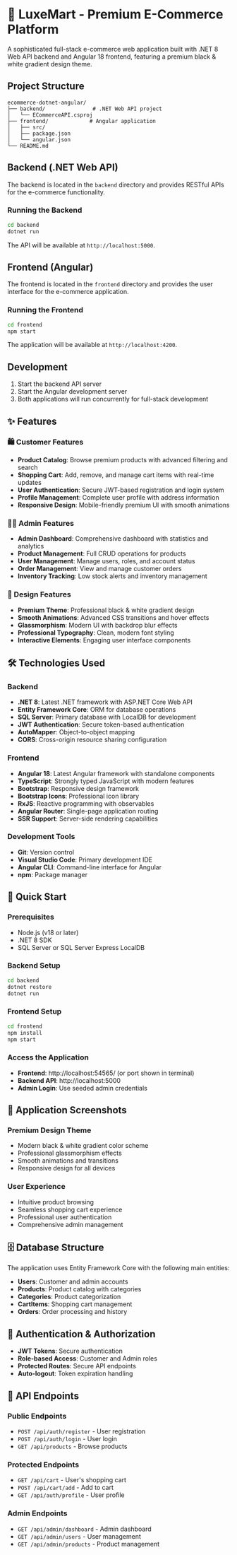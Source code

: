 # 🏪 LuxeMart - Premium E-Commerce Platform

A sophisticated full-stack e-commerce web application built with .NET 8 Web API backend and Angular 18 frontend, featuring a premium black & white gradient design theme.

## Project Structure

```
ecommerce-dotnet-angular/
├── backend/               # .NET Web API project
│   └── ECommerceAPI.csproj
├── frontend/             # Angular application
│   ├── src/
│   ├── package.json
│   └── angular.json
└── README.md
```

## Backend (.NET Web API)

The backend is located in the `backend` directory and provides RESTful APIs for the e-commerce functionality.

### Running the Backend

```bash
cd backend
dotnet run
```

The API will be available at `http://localhost:5000`.

## Frontend (Angular)

The frontend is located in the `frontend` directory and provides the user interface for the e-commerce application.

### Running the Frontend

```bash
cd frontend
npm start
```

The application will be available at `http://localhost:4200`.

## Development

1. Start the backend API server
2. Start the Angular development server
3. Both applications will run concurrently for full-stack development

## ✨ Features

### 🛍️ Customer Features
- **Product Catalog**: Browse premium products with advanced filtering and search
- **Shopping Cart**: Add, remove, and manage cart items with real-time updates
- **User Authentication**: Secure JWT-based registration and login system
- **Profile Management**: Complete user profile with address information
- **Responsive Design**: Mobile-friendly premium UI with smooth animations

### 👨‍💼 Admin Features
- **Admin Dashboard**: Comprehensive dashboard with statistics and analytics
- **Product Management**: Full CRUD operations for products
- **User Management**: Manage users, roles, and account status
- **Order Management**: View and manage customer orders
- **Inventory Tracking**: Low stock alerts and inventory management

### 🎨 Design Features
- **Premium Theme**: Professional black & white gradient design
- **Smooth Animations**: Advanced CSS transitions and hover effects
- **Glassmorphism**: Modern UI with backdrop blur effects
- **Professional Typography**: Clean, modern font styling
- **Interactive Elements**: Engaging user interface components

## 🛠️ Technologies Used

### Backend
- **.NET 8**: Latest .NET framework with ASP.NET Core Web API
- **Entity Framework Core**: ORM for database operations
- **SQL Server**: Primary database with LocalDB for development
- **JWT Authentication**: Secure token-based authentication
- **AutoMapper**: Object-to-object mapping
- **CORS**: Cross-origin resource sharing configuration

### Frontend
- **Angular 18**: Latest Angular framework with standalone components
- **TypeScript**: Strongly typed JavaScript with modern features
- **Bootstrap**: Responsive design framework
- **Bootstrap Icons**: Professional icon library
- **RxJS**: Reactive programming with observables
- **Angular Router**: Single-page application routing
- **SSR Support**: Server-side rendering capabilities

### Development Tools
- **Git**: Version control
- **Visual Studio Code**: Primary development IDE
- **Angular CLI**: Command-line interface for Angular
- **npm**: Package manager

## 🚀 Quick Start

### Prerequisites
- Node.js (v18 or later)
- .NET 8 SDK
- SQL Server or SQL Server Express LocalDB

### Backend Setup
```bash
cd backend
dotnet restore
dotnet run
```

### Frontend Setup
```bash
cd frontend
npm install
npm start
```

### Access the Application
- **Frontend**: http://localhost:54565/ (or port shown in terminal)
- **Backend API**: http://localhost:5000
- **Admin Login**: Use seeded admin credentials

## 📱 Application Screenshots

### Premium Design Theme
- Modern black & white gradient color scheme
- Professional glassmorphism effects
- Smooth animations and transitions
- Responsive design for all devices

### User Experience
- Intuitive product browsing
- Seamless shopping cart experience
- Professional user authentication
- Comprehensive admin management

## 🗄️ Database Structure

The application uses Entity Framework Core with the following main entities:
- **Users**: Customer and admin accounts
- **Products**: Product catalog with categories
- **Categories**: Product categorization
- **CartItems**: Shopping cart management
- **Orders**: Order processing and history

## 🔐 Authentication & Authorization

- **JWT Tokens**: Secure authentication
- **Role-based Access**: Customer and Admin roles
- **Protected Routes**: Secure API endpoints
- **Auto-logout**: Token expiration handling

## 🎯 API Endpoints

### Public Endpoints
- `POST /api/auth/register` - User registration
- `POST /api/auth/login` - User login
- `GET /api/products` - Browse products

### Protected Endpoints
- `GET /api/cart` - User's shopping cart
- `POST /api/cart/add` - Add to cart
- `GET /api/auth/profile` - User profile

### Admin Endpoints
- `GET /api/admin/dashboard` - Admin dashboard
- `GET /api/admin/users` - User management
- `GET /api/admin/products` - Product management
